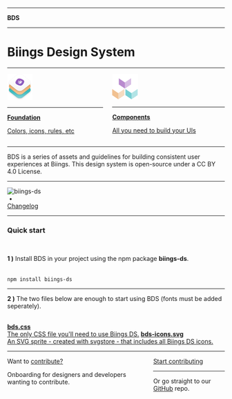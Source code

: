 <hr class="is-hidden-desktop is-smaller">
<strong class="has-text-grey-light is-size-4 has-text-weight-bold">BDS</strong>
<hr class="is-thin">
<h1 class="title is-size-1-mobile has-text-weight-bolder">Biings <span class="has-text-weight-light">Design System</span></h1>
<hr class="is-size-2 is-visible">
<div class="columns is-multiline">
    <div class="column is-half">
        <a href="#/color" class="box is-medium is-popping has-background-primary-dark">
            <img src="media/bds.png" width="58" class="no-zoom"/>
            <hr class="is-size-7">
            <div class="title has-text-white"><strong>Foundation</strong></div>
            <p class="subtitle is-6 has-text-primary-lighter">Colors, icons, rules, etc</p>
        </a>
    </div>
    <div class="column is-half">
        <a href="#/avatar" class="box is-medium has-background-primary-lighter">
            <img src="media/components.png" width="60" class="no-zoom"/>
            <hr class="is-size-7">
            <div class="title has-text-dark"><strong>Components</strong></div>
            <p class="subtitle is-6 has-text-primary-dark">All you need to build your UIs</p>
        </a>
    </div>
</div>
<hr>

<p class="subtitle is-3 is-family-secondary has-text-dark">
    BDS is a series of assets and guidelines for building consistent user experiences at Biings. This design system is open-source under a CC BY 4.0 License.
</p>

<hr>

<div class="levels">
    <div class="level-left">
        <div class="level-item">
            <img src="https://img.shields.io/npm/v/biings-ds.svg?color=%23815BC3&label=npm&style=flat-square"
                 alt="biings-ds">
        </div>
        <div class="level-item has-text-grey-light">&nbsp;•</div>
        <div class="level-item">
            <a href="https://updates.biings.com/biings-ds"
               class="is-size-6 is-ghost has-text-weight-medium">Changelog</a>
        </div>
    </div>
</div>

<hr class="is-visible is-size-1">

<h3 class="title"><strong>Quick start</strong></h3><br>

<strong>1 )</strong> Install BDS in your project using the npm package <strong>biings-ds</strong>.<br><br>

    npm install biings-ds
<hr>

<strong>2 )</strong> The two files below are enough to start using BDS (fonts must be added seperately).<br><br>

<a href="https://raw.githubusercontent.com/biings/biings-ds/master/build/bds.css" class="box is-bordered has-text-grey-darker" download><span class="is-monospace">**bds.css**</span><br>The only CSS file you'll need to use Biings DS.</a>
<a href="https://raw.githubusercontent.com/biings/biings-ds/master/build/bds-icons.min.svg" class="box is-bordered has-text-grey-darker" download><span class="is-monospace">**bds-icons.svg**</span><br>An SVG sprite - created with svgstore - that includes all Biings DS icons.</a>


<hr class="is-size-3">

<div class="box is-large is-well">
    <div class="columns is-marginless is-vcentered">
        <div class="column is-6">
            <div class="title is-2 is-family-secondary is-spaced">Want to <u>contribute?</u></div>
            <p class="subtitle is-5">Onboarding for designers and developers wanting to contribute.</p>
        </div>
        <div class="column is-5 is-offset-1 has-text-centered is-size-6 has-text-grey">
            <a href="#/contribute" class="button is-rounded is-dark is-glowing is-beefy">Start contributing</a>
            <hr class="is-thin is-wavy">
            Or go straight to our <a href="https://github.com/biings/biings-ds" class="is-underlined">GitHub</a> repo.
        </div>
    </div>
</div>
